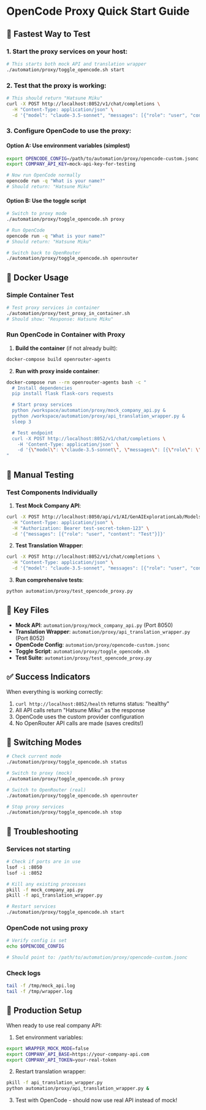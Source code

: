 # OpenCode Proxy Quick Start Guide

## 🚀 Fastest Way to Test

### 1. Start the proxy services on your host:
```bash
# This starts both mock API and translation wrapper
./automation/proxy/toggle_opencode.sh start
```

### 2. Test that the proxy is working:
```bash
# This should return "Hatsune Miku"
curl -X POST http://localhost:8052/v1/chat/completions \
  -H "Content-Type: application/json" \
  -d '{"model": "claude-3.5-sonnet", "messages": [{"role": "user", "content": "Hello"}]}'
```

### 3. Configure OpenCode to use the proxy:

#### Option A: Use environment variables (simplest)
```bash
export OPENCODE_CONFIG=/path/to/automation/proxy/opencode-custom.jsonc
export COMPANY_API_KEY=mock-api-key-for-testing

# Now run OpenCode normally
opencode run -q "What is your name?"
# Should return: "Hatsune Miku"
```

#### Option B: Use the toggle script
```bash
# Switch to proxy mode
./automation/proxy/toggle_opencode.sh proxy

# Run OpenCode
opencode run -q "What is your name?"
# Should return: "Hatsune Miku"

# Switch back to OpenRouter
./automation/proxy/toggle_opencode.sh openrouter
```

## 🐳 Docker Usage

### Simple Container Test
```bash
# Test proxy services in container
./automation/proxy/test_proxy_in_container.sh
# Should show: "Response: Hatsune Miku"
```

### Run OpenCode in Container with Proxy

1. **Build the container** (if not already built):
```bash
docker-compose build openrouter-agents
```

2. **Run with proxy inside container**:
```bash
docker-compose run --rm openrouter-agents bash -c "
  # Install dependencies
  pip install flask flask-cors requests

  # Start proxy services
  python /workspace/automation/proxy/mock_company_api.py &
  python /workspace/automation/proxy/api_translation_wrapper.py &
  sleep 3

  # Test endpoint
  curl -X POST http://localhost:8052/v1/chat/completions \
    -H 'Content-Type: application/json' \
    -d '{\"model\": \"claude-3.5-sonnet\", \"messages\": [{\"role\": \"user\", \"content\": \"Hello\"}]}'
"
```

## 🔧 Manual Testing

### Test Components Individually

1. **Test Mock Company API**:
```bash
curl -X POST http://localhost:8050/api/v1/AI/GenAIExplorationLab/Models/ai-coe-bedrock-claude35-sonnet-200k:analyze=null \
  -H "Content-Type: application/json" \
  -H "Authorization: Bearer test-secret-token-123" \
  -d '{"messages": [{"role": "user", "content": "Test"}]}'
```

2. **Test Translation Wrapper**:
```bash
curl -X POST http://localhost:8052/v1/chat/completions \
  -H "Content-Type: application/json" \
  -d '{"model": "claude-3.5-sonnet", "messages": [{"role": "user", "content": "Test"}]}'
```

3. **Run comprehensive tests**:
```bash
python automation/proxy/test_opencode_proxy.py
```

## 📝 Key Files

- **Mock API**: `automation/proxy/mock_company_api.py` (Port 8050)
- **Translation Wrapper**: `automation/proxy/api_translation_wrapper.py` (Port 8052)
- **OpenCode Config**: `automation/proxy/opencode-custom.jsonc`
- **Toggle Script**: `automation/proxy/toggle_opencode.sh`
- **Test Suite**: `automation/proxy/test_opencode_proxy.py`

## ✅ Success Indicators

When everything is working correctly:

1. `curl http://localhost:8052/health` returns status: "healthy"
2. All API calls return "Hatsune Miku" as the response
3. OpenCode uses the custom provider configuration
4. No OpenRouter API calls are made (saves credits!)

## 🔄 Switching Modes

```bash
# Check current mode
./automation/proxy/toggle_opencode.sh status

# Switch to proxy (mock)
./automation/proxy/toggle_opencode.sh proxy

# Switch to OpenRouter (real)
./automation/proxy/toggle_opencode.sh openrouter

# Stop proxy services
./automation/proxy/toggle_opencode.sh stop
```

## 🚨 Troubleshooting

### Services not starting
```bash
# Check if ports are in use
lsof -i :8050
lsof -i :8052

# Kill any existing processes
pkill -f mock_company_api.py
pkill -f api_translation_wrapper.py

# Restart services
./automation/proxy/toggle_opencode.sh start
```

### OpenCode not using proxy
```bash
# Verify config is set
echo $OPENCODE_CONFIG

# Should point to: /path/to/automation/proxy/opencode-custom.jsonc
```

### Check logs
```bash
tail -f /tmp/mock_api.log
tail -f /tmp/wrapper.log
```

## 🎯 Production Setup

When ready to use real company API:

1. Set environment variables:
```bash
export WRAPPER_MOCK_MODE=false
export COMPANY_API_BASE=https://your-company-api.com
export COMPANY_API_TOKEN=your-real-token
```

2. Restart translation wrapper:
```bash
pkill -f api_translation_wrapper.py
python automation/proxy/api_translation_wrapper.py &
```

3. Test with OpenCode - should now use real API instead of mock!
